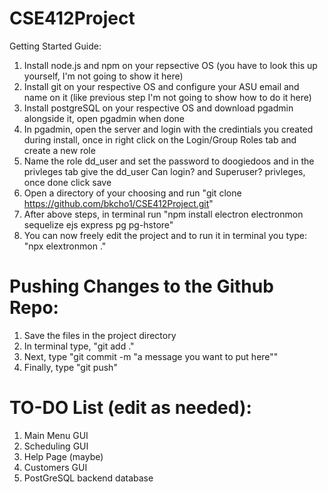 # CSE412Project
Getting Started Guide:
1. Install node.js and npm on your repsective OS (you have to look this up yourself, I'm not going to show it here)
2. Install git on your respective OS and configure your ASU email and name on it (like previous step I'm not going to show how to do it here)
3. Install postgreSQL on your respective OS and download pgadmin alongside it, open pgadmin when done
4. In pgadmin, open the server and login with the credintials you created during install, once in right click on the Login/Group Roles tab and create a new role
5. Name the role dd_user and set the password to doogiedoos and in the privleges tab give the dd_user Can login? and Superuser? privleges, once done click save
6. Open a directory of your choosing and run "git clone https://github.com/bkcho1/CSE412Project.git"
7. After above steps, in terminal run "npm install electron electronmon sequelize ejs express pg pg-hstore"
8. You can now freely edit the project and to run it in terminal you type: "npx elextronmon ."

# Pushing Changes to the Github Repo:
1. Save the files in the project directory
2. In terminal type, "git add ."
3. Next, type "git commit -m "a message you want to put here""
4. Finally, type "git push"

# TO-DO List (edit as needed):
1. Main Menu GUI
2. Scheduling GUI
3. Help Page (maybe)
4. Customers GUI
5. PostGreSQL backend database

